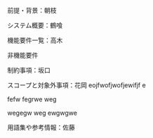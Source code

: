 前提・背景：朝枝

システム概要：鶴喰

機能要件一覧：高木

非機能要件

制約事項：坂口

スコープと対象外事項：花岡
eojfwofjwofjewifjf
e

fefw
fegrwe
weg

wegegw
weg
ewgwgwe

用語集や参考情報：佐藤
